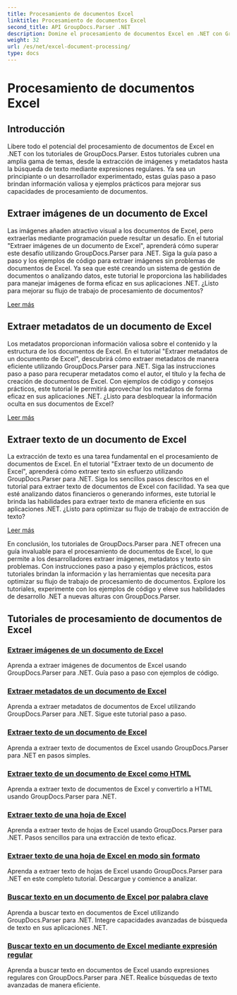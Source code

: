 ```yaml
---
title: Procesamiento de documentos Excel
linktitle: Procesamiento de documentos Excel
second_title: API GroupDocs.Parser .NET
description: Domine el procesamiento de documentos Excel en .NET con GroupDocs.Parser. Aprenda a extraer imágenes, metadatos y texto de manera eficiente con guías paso a paso.
weight: 32
url: /es/net/excel-document-processing/
type: docs
---
```

# Procesamiento de documentos Excel

## Introducción

Libere todo el potencial del procesamiento de documentos de Excel en .NET con los tutoriales de GroupDocs.Parser. Estos tutoriales cubren una amplia gama de temas, desde la extracción de imágenes y metadatos hasta la búsqueda de texto mediante expresiones regulares. Ya sea un principiante o un desarrollador experimentado, estas guías paso a paso brindan información valiosa y ejemplos prácticos para mejorar sus capacidades de procesamiento de documentos.

## Extraer imágenes de un documento de Excel

Las imágenes añaden atractivo visual a los documentos de Excel, pero extraerlas mediante programación puede resultar un desafío. En el tutorial "Extraer imágenes de un documento de Excel", aprenderá cómo superar este desafío utilizando GroupDocs.Parser para .NET. Siga la guía paso a paso y los ejemplos de código para extraer imágenes sin problemas de documentos de Excel. Ya sea que esté creando un sistema de gestión de documentos o analizando datos, este tutorial le proporciona las habilidades para manejar imágenes de forma eficaz en sus aplicaciones .NET. ¿Listo para mejorar su flujo de trabajo de procesamiento de documentos?

[Leer más](./extract-images-from-excel-document/)

## Extraer metadatos de un documento de Excel

Los metadatos proporcionan información valiosa sobre el contenido y la estructura de los documentos de Excel. En el tutorial "Extraer metadatos de un documento de Excel", descubrirá cómo extraer metadatos de manera eficiente utilizando GroupDocs.Parser para .NET. Siga las instrucciones paso a paso para recuperar metadatos como el autor, el título y la fecha de creación de documentos de Excel. Con ejemplos de código y consejos prácticos, este tutorial le permitirá aprovechar los metadatos de forma eficaz en sus aplicaciones .NET. ¿Listo para desbloquear la información oculta en sus documentos de Excel?

[Leer más](./extract-metadata-from-excel-document/)

## Extraer texto de un documento de Excel

La extracción de texto es una tarea fundamental en el procesamiento de documentos de Excel. En el tutorial "Extraer texto de un documento de Excel", aprenderá cómo extraer texto sin esfuerzo utilizando GroupDocs.Parser para .NET. Siga los sencillos pasos descritos en el tutorial para extraer texto de documentos de Excel con facilidad. Ya sea que esté analizando datos financieros o generando informes, este tutorial le brinda las habilidades para extraer texto de manera eficiente en sus aplicaciones .NET. ¿Listo para optimizar su flujo de trabajo de extracción de texto?

[Leer más](./extract-text-from-excel-document/)

En conclusión, los tutoriales de GroupDocs.Parser para .NET ofrecen una guía invaluable para el procesamiento de documentos de Excel, lo que permite a los desarrolladores extraer imágenes, metadatos y texto sin problemas. Con instrucciones paso a paso y ejemplos prácticos, estos tutoriales brindan la información y las herramientas que necesita para optimizar su flujo de trabajo de procesamiento de documentos. Explore los tutoriales, experimente con los ejemplos de código y eleve sus habilidades de desarrollo .NET a nuevas alturas con GroupDocs.Parser.
## Tutoriales de procesamiento de documentos de Excel
### [Extraer imágenes de un documento de Excel](./extract-images-from-excel-document/)
Aprenda a extraer imágenes de documentos de Excel usando GroupDocs.Parser para .NET. Guía paso a paso con ejemplos de código.
### [Extraer metadatos de un documento de Excel](./extract-metadata-from-excel-document/)
Aprenda a extraer metadatos de documentos de Excel utilizando GroupDocs.Parser para .NET. Sigue este tutorial paso a paso.
### [Extraer texto de un documento de Excel](./extract-text-from-excel-document/)
Aprenda a extraer texto de documentos de Excel usando GroupDocs.Parser para .NET en pasos simples.
### [Extraer texto de un documento de Excel como HTML](./extract-text-from-excel-document-as-html/)
Aprenda a extraer texto de documentos de Excel y convertirlo a HTML usando GroupDocs.Parser para .NET.
### [Extraer texto de una hoja de Excel](./extract-text-from-excel-sheet/)
Aprenda a extraer texto de hojas de Excel usando GroupDocs.Parser para .NET. Pasos sencillos para una extracción de texto eficaz.
### [Extraer texto de una hoja de Excel en modo sin formato](./extract-text-from-excel-sheet-in-raw-mode/)
Aprenda a extraer texto de hojas de Excel usando GroupDocs.Parser para .NET en este completo tutorial. Descargue y comience a analizar.
### [Buscar texto en un documento de Excel por palabra clave](./search-text-in-excel-document-by-keyword/)
Aprenda a buscar texto en documentos de Excel utilizando GroupDocs.Parser para .NET. Integre capacidades avanzadas de búsqueda de texto en sus aplicaciones .NET.
### [Buscar texto en un documento de Excel mediante expresión regular](./search-text-in-excel-document-by-regular-expression/)
Aprenda a buscar texto en documentos de Excel usando expresiones regulares con GroupDocs.Parser para .NET. Realice búsquedas de texto avanzadas de manera eficiente.